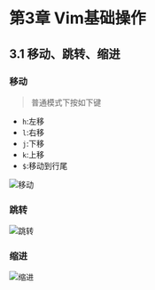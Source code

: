 # 第3章 Vim基础操作

## 3.1 移动、跳转、缩进

### 移动

> 普通模式下按如下键

+ `h`:左移
+ `l`:右移
+ `j`:下移
+ `k`:上移
+ `$`:移动到行尾

![移动](https://img1.mukewang.com/5bf5ea450001daab19201080.jpg)

### 跳转

![跳转](https://img3.mukewang.com/5bf5ea6d0001d48219201080.jpg)

### 缩进

![缩进](https://img2.mukewang.com/5bf2f2df00019f5619201080.jpg)
